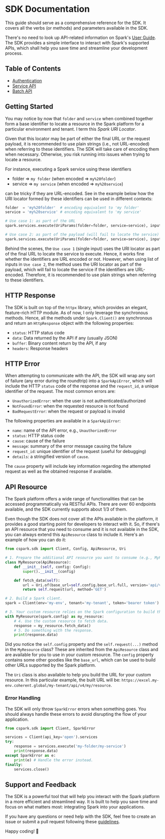 # SDK Documentation

This guide should serve as a comprehensive reference for the SDK. It covers all
the verbs (or methods) and parameters available in the SDK.

There's no need to look up API-related information on Spark's [User Guide](https://docs.coherent.global).
The SDK provides a simple interface to interact with Spark's supported APIs,
which shall help you save time and streamline your development process.

## Table of Contents

- [Authentication](./authentication.md)
- [Service API](./services.md)
- [Batch API](./batches.md)

## Getting Started

You may notice by now that `folder` and `service` when combined together form a
base identifier to locate a resource in the Spark platform for a particular
environment and tenant. I term this _Spark URI Locator_.

Given that this locator may be part of either the final URL or the request payload,
it is recommended to use plain strings (i.e., not URL-encoded) when referring to
these identifiers.
The SDK will take care of encoding them when necessary. Otherwise, you risk running
into issues when trying to locate a resource.

For instance, executing a Spark service using these identifiers

- folder => `my folder` (when encoded => `my%20folder`)
- service => `my service` (when encoded => `my%20service`)

can be tricky if they are URL-encoded. See in the example below how the URI locator
formed by these identifiers can be used in different contexts:

```py
folder  = 'my%20folder'  # encoding equivalent to 'my folder'
service = 'my%20service' # encoding equivalent to 'my service'

# Use case 1: as part of the URL
spark.services.execute(UriParams(folder=folder, service=service), inputs={})

# Use case 2: as part of the payload (will fail to locate the service)
spark.services.execute(UriParams(folder=folder, service=service), inputs=[{}])
```

Behind the scenes, the `Use case 1` (single input) uses the URI locator as part of
the final URL to locate the service to execute. Hence, it works fine whether the
identifiers are URL encoded or not. However, when using list of inputs in `Use case 2`,
the method uses the URI locator as part of the payload, which will fail to locate
the service if the identifiers are URL-encoded. Therefore, it is recommended to
use plain strings when referring to these identifiers.

## HTTP Response

The SDK is built on top of the `httpx` library, which provides an elegant, feature-rich
HTTP module. As of now, I only leverage the synchronous methods. Hence, all the
methods under `Spark.Client()` are synchronous and return an `HttpResponse` object
with the following properties:

- `status`: HTTP status code
- `data`: Data returned by the API if any (usually JSON)
- `buffer`: Binary content return by the API, if any
- `headers`: Response headers

## HTTP Error

When attempting to communicate with the API, the SDK will wrap any sort of failure
(any error during the roundtrip) into a `SparkApiError`, which will include
the HTTP `status` code of the response and the `request_id`, a unique identifier
of the request. The most common errors are:

- `UnauthorizedError`: when the user is not authenticated/authorized
- `NotFoundError`: when the requested resource is not found
- `BadRequestError`: when the request or payload is invalid

The following properties are available in a `SparkApiError`:

- `name`: name of the API error, e.g., `UnauthorizedError`
- `status`: HTTP status code
- `cause`: cause of the failure
- `message`: summary of the error message causing the failure
- `request_id`: unique identifier of the request (useful for debugging)
- `details`: a stringified version of `cause`.

The `cause` property will include key information regarding the attempted request
as well as the obtained response if available.

## API Resource

The Spark platform offers a wide range of functionalities that can be accessed
programmatically via RESTful APIs. There are over 60 endpoints available, and the
SDK currently supports about 1/3 of them.

Even though the SDK does not cover all the APIs available in the platform, it provides
a good starting point for developers to interact with it. So, if there's an API resource
that you need to consume and it is not available in the SDK, you can always extend
this `ApiResource` class to include it. Here's an example of how you can do it:

```py
from cspark.sdk import Client, Config, ApiResource, Uri

# 1. Prepare the additional API resource you want to consume (e.g., MyResource).
class MyResource(ApiResource):
    def __init__(self, config: Config):
        super().__init__(config)

    def fetch_data(self):
        url = Uri.of(base_url=self.config.base_url.full, version='api/v4', endpoint='my/resource')
        return self.request(url, method='GET')

# 2. Build a Spark client.
spark = Client(env='my-env', tenant='my-tenant', token='bearer token')

# 3. Your custom resource relies on the Spark configuration to build the request.
with MyResource(spark.config) as my_resource:
    # 4. Use the custom resource to fetch data.
    response = my_resource.fetch_data()
    # 5. Do something with the response.
    print(response.data)
```

Did you notice the `self.config` property and the `self.request(...)` method in the
`MyResource` class? These are inherited from the `ApiResource` class and are
available for you to use in your custom resource. The `config` property contains
some other goodies like the `base_url`, which can be used to build other URLs
supported by the Spark platform.

The `Uri` class is also available to help you build the URL for your custom resource.
In this particular example, the built URL will be: `https://excel.my-env.coherent.global/my-tenant/api/v4/my/resource`.

### Error Handling

The SDK will only throw `SparkError` errors when something goes. You should always handle
these errors to avoid disrupting the flow of your application.

```py
from cspark.sdk import Client, SparkError

services = Client(api_key='open').services
try:
    response = services.execute('my-folder/my-service')
    print(response.data)
except SparkError as e:
    print(e) # Handle the error instead.
finally:
    services.close()
```

## Support and Feedback

The SDK is a powerful tool that will help you interact with the Spark platform
in a more efficient and streamlined way. It is built to help you save time and
focus on what matters most: integrating Spark into your applications.

If you have any questions or need help with the SDK, feel free to create an issue
or submit a pull request following these [guidelines](../CONTRIBUTING.md).

Happy coding! 🚀
